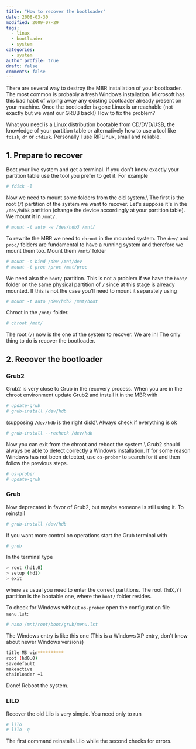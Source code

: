 ```yaml
---
title: "How to recover the bootloader"
date: 2008-03-30
modified: 2009-07-29
tags:
  - linux
  - bootloader
  - system
categories:
  - system
author_profile: true
draft: false
comments: false
---
```


There are several way to destroy the MBR installation of your bootloader. The most common is probably a fresh Windows installation. Microsoft has this bad habit of wiping away any existing bootloader already present on your machine. Once the bootloader is gone Linux is unreachable (not exactly but we want our GRUB back!) How to fix the problem?

What you need is a Linux distribution bootable from CD/DVD/USB, the knowledge of your partition table or alternatively how to use a tool like `fdisk`, `df` or `cfdisk`. Personally I use RIPLinux, small and reliable.

## 1. Prepare to recover

Boot your live system and get a terminal. If you don't know exactly your partition table use the tool you prefer to get it. For example

```bash
# fdisk -l
```

Now we need to mount some folders from the old system.\\
The first is the root (`/`) partition of the system we want to recover. Let's suppose it's in the `/dev/hdb3` partition (change the device accordingly at your partition table). We mount it in `/mnt/`.

```bash
# mount -t auto -w /dev/hdb3 /mnt/
```

To rewrite the MBR we need to `chroot` in the mounted system. The `dev/` and `proc/` folders are fundamental to have a running system and therefore we mount them too. Mount them `/mnt/` folder

```bash
# mount -o bind /dev /mnt/dev
# mount -t proc /proc /mnt/proc
```

We need also the `boot/` partition. This is not a problem if we have the `boot/` folder on the same physical partition of `/` since at this stage is already mounted. If this is not the case you'll need to mount it separately using

```bash
# mount -t auto /dev/hdb2 /mnt/boot
```

Chroot in the `/mnt/` folder.

```bash
# chroot /mnt/
```

The root (`/`) now is the one of the system to recover. We are in! The only thing to do is recover the bootloader.

## 2. Recover the bootloader

### Grub2

Grub2 is very close to Grub in the recovery process. When you are in the chroot environment update Grub2 and install it in the MBR with

```bash
# update-grub
# grub-install /dev/hdb
```

(supposing `/dev/hdb` is the right disk)\\
Always check if everything is ok

```bash
# grub-install --recheck /dev/hdb
```

Now you can exit from the chroot and reboot the system.\\
Grub2 should always be able to detect correctly a Windows installation. If for some reason Windows has not been detected, use `os-prober` to search for it and then follow the previous steps.

```bash
# os-prober
# update-grub
```

### Grub

Now deprecated in favor of Grub2, but maybe someone is still using it. To reinstall

```bash
# grub-install /dev/hdb
```

If you want more control on operations start the Grub terminal with

```bash
# grub
```

In the terminal type

```bash
> root (hd1,0)
> setup (hd1)
> exit
```

where as usual you need to enter the correct partitions. The root `(hdX,Y)` partition is the bootable one, where the `boot/` folder resides.

To check for Windows without `os-prober` open the configuration file `menu.lst`:

```bash
# nano /mnt/root/boot/grub/menu.lst
```

The Windows entry is like this one (This is a Windows XP entry, don't know about newer Windows versions)

```bash
title MS win**********
root (hd0,0)
savedefault
makeactive
chainloader +1
```

Done! Reboot the system.

### LILO

Recover the old Lilo is very simple. You need only to run

```bash
# lilo
# lilo -q
```

The first command reinstalls Lilo while the second checks for errors.
